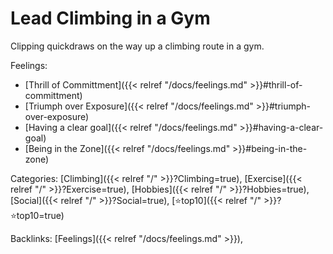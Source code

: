 # Lead Climbing in a Gym

Clipping quickdraws on the way up a climbing route in a gym.

Feelings: 

  - [Thrill of Committment]({{< relref "/docs/feelings.md" >}}#thrill-of-committment)
  - [Triumph over Exposure]({{< relref "/docs/feelings.md" >}}#triumph-over-exposure)
  - [Having a clear goal]({{< relref "/docs/feelings.md" >}}#having-a-clear-goal)
  - [Being in the Zone]({{< relref "/docs/feelings.md" >}}#being-in-the-zone)

Categories: [Climbing]({{< relref "/" >}}?Climbing=true),
[Exercise]({{< relref "/" >}}?Exercise=true),
[Hobbies]({{< relref "/" >}}?Hobbies=true),
[Social]({{< relref "/" >}}?Social=true),
[⭐top10]({{< relref "/" >}}?⭐top10=true)

Backlinks: [Feelings]({{< relref "/docs/feelings.md" >}}), 

